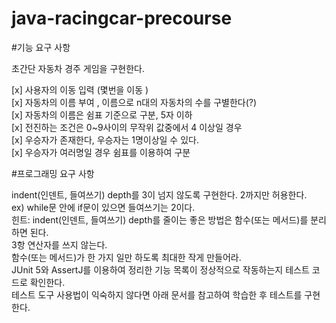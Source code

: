 # java-racingcar-precourse


#기능 요구 사항

초간단 자동차 경주 게임을 구현한다.

[x] 사용자의 이동 입력 (몇번을 이동 )  
[x] 자동차의 이름 부여 , 이름으로 n대의 자동차의 수를 구별한다(?)  
[x] 자동차의 이름은 쉼표 기준으로 구분, 5자 이하  
[x] 전진하는 조건은 0~9사이의 무작위 값중에서 4 이상일 경우  
[x] 우승자가 존재한다, 우승자는 1명이상일 수 있다.  
[x] 우승자가 여러명일 경우 쉼표를 이용하여 구분


#프로그래밍 요구 사항 

indent(인덴트, 들여쓰기) depth를 3이 넘지 않도록 구현한다. 2까지만 허용한다.  
ex)  while문 안에 if문이 있으면 들여쓰기는 2이다.  
힌트: indent(인덴트, 들여쓰기) depth를 줄이는 좋은 방법은 함수(또는 메서드)를 분리하면 된다.  
3항 연산자를 쓰지 않는다.  
함수(또는 메서드)가 한 가지 일만 하도록 최대한 작게 만들어라.  
JUnit 5와 AssertJ를 이용하여 정리한 기능 목록이 정상적으로 작동하는지 테스트 코드로 확인한다.  
테스트 도구 사용법이 익숙하지 않다면 아래 문서를 참고하여 학습한 후 테스트를 구현한다.

